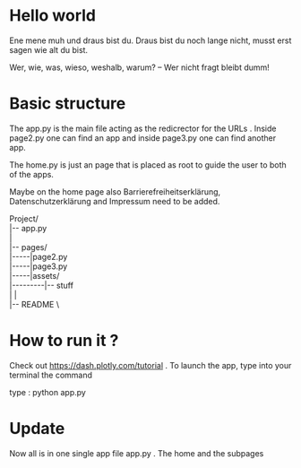 # Hello world

Ene mene muh und draus bist du. Draus bist du noch lange nicht, musst erst sagen wie alt du bist.

Wer, wie, was, wieso, weshalb, warum? – Wer nicht fragt bleibt dumm!


# Basic structure

The app.py is the main file acting as the redicrector for the URLs . Inside page2.py one can find an app and inside page3.py one can find another app.

The home.py is just an page that is placed as root to guide the user to both of the apps.

Maybe on the home page also Barrierefreiheitserklärung, Datenschutzerklärung and Impressum need to be added.


Project/ \
|-- app.py \
|  \
|-- pages/  \
|-----|page2.py   \
|-----|page3.py  \
|-----|assets/   \
|---------|-- stuff   \
|   |    \
|-- README   \


# How to run it ?

Check out  https://dash.plotly.com/tutorial . To launch the app, type into your terminal the command 

type : python app.py

# Update

Now all is in one single app file app.py . The home and the subpages